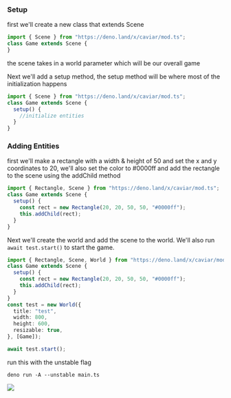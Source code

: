 ### Setup
first we'll create a new class that extends Scene

```typescript
import { Scene } from "https://deno.land/x/caviar/mod.ts";
class Game extends Scene {
}
```

the scene takes in a world parameter which will be our overall game

Next we'll add a setup method, the setup method will be where most of the
initialization happens

```typescript
import { Scene } from "https://deno.land/x/caviar/mod.ts";
class Game extends Scene {
  setup() {
    //initialize entities
  }
}
```

### Adding Entities

first we'll make a rectangle with a width & height of 50 and set the x and y coordinates to 20, we'll also set the color to #0000ff and add the rectangle to the scene using the addChild method

```typescript
import { Rectangle, Scene } from "https://deno.land/x/caviar/mod.ts";
class Game extends Scene {
  setup() {
    const rect = new Rectangle(20, 20, 50, 50, "#0000ff");
    this.addChild(rect);
  }
}
```

Next we'll create the world and add the scene to the world. We'll also run `await test.start()` to start the game.

```typescript
import { Rectangle, Scene, World } from "https://deno.land/x/caviar/mod.ts";
class Game extends Scene {
  setup() {
    const rect = new Rectangle(20, 20, 50, 50, "#0000ff");
    this.addChild(rect);
  }
}
const test = new World({
  title: "test",
  width: 800,
  height: 600,
  resizable: true,
}, [Game]);

await test.start();
```

run this with the unstable flag

```
deno run -A --unstable main.ts
```

![](https://i.ibb.co/RzSZfBH/Screenshot-2021-12-10-112659.png)
